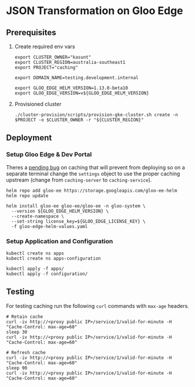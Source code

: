 # JSON Transformation on Gloo Edge

## Prerequisites

1. Create required env vars

    ```
    export CLUSTER_OWNER="kasunt"
    export CLUSTER_REGION=australia-southeast1
    export PROJECT="caching"

    export DOMAIN_NAME=testing.development.internal

    export GLOO_EDGE_HELM_VERSION=1.13.0-beta10
    export GLOO_EDGE_VERSION=v${GLOO_EDGE_HELM_VERSION}
    ```

2. Provisioned cluster
    ```
    ./cluster-provision/scripts/provision-gke-cluster.sh create -n $PROJECT -o $CLUSTER_OWNER -r "${CLUSTER_REGION}"
    ```

## Deployment

### Setup Gloo Edge & Dev Portal

Theres a [pending bug](https://github.com/solo-io/solo-projects/issues/4162) on caching that will prevent from deploying so on a separate terminal
change the `settings` object to use the proper caching upstream (change from `caching-server` to `caching-service`).

```
helm repo add gloo-ee https://storage.googleapis.com/gloo-ee-helm
helm repo update

helm install gloo-ee gloo-ee/gloo-ee -n gloo-system \
  --version ${GLOO_EDGE_HELM_VERSION} \
  --create-namespace \
  --set-string license_key=${GLOO_EDGE_LICENSE_KEY} \
  -f gloo-edge-helm-values.yaml
```

### Setup Application and Configuration

```
kubectl create ns apps
kubectl create ns apps-configuration

kubectl apply -f apps/
kubectl apply -f configuration/
```

## Testing

For testing caching run the following `curl` commands with `max-age` headers.

```
# Retain cache
curl -iv http://<proxy public IP>/service/1/valid-for-minute -H "Cache-Control: max-age=60"
sleep 30
curl -iv http://<proxy public IP>/service/1/valid-for-minute -H "Cache-Control: max-age=60"

# Refresh cache
curl -iv http://<proxy public IP>/service/1/valid-for-minute -H "Cache-Control: max-age=60"
sleep 90
curl -iv http://<proxy public IP>/service/1/valid-for-minute -H "Cache-Control: max-age=60"
```